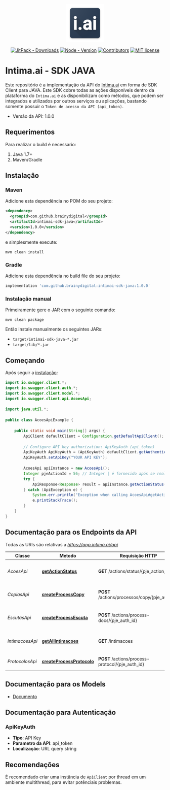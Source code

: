 <br />
<div align="center">
  <a href="#">
    <img src="docs/images/logo.png" alt="Logo" width="120" height="120">
  </a>
  
  [![JitPack - Downloads](https://img.shields.io/jitpack/dm/github/brainydigital/intimai-sdk-java.svg?style=flat&color=97ca00)](https://search.maven.org/artifact/com.github.brainydigital/intimai-sdk-java "View this project on mc")
  [![Node - Version](https://img.shields.io/maven-central/v/com.github.brainydigital/intimai-sdk-java.svg?style=flat&color=blue)](https://search.maven.org/artifact/com.github.brainydigital/intimai-sdk-java "View this project on mc")
  [![Contributors](https://img.shields.io/badge/contributors-1-yellow.svg)](https://github.com/brainydigital/intimai-sdk-java/graphs/contributors)
  [![MIT license](https://img.shields.io/badge/license-MIT-brightgreen.svg)](https://opensource.org/licenses/MIT)
</div>

# Intima.ai - SDK JAVA

Este repositório é a implementação da API do [Intima.ai](https://app.intima.ai) em forma de SDK Client para JAVA. Este SDK cobre todas as ações disponíveis dentro da plataforma do `Intima.ai` e as disponibilizam como métodos, que podem ser integrados e utilizados por outros serviços ou aplicações, bastando somente possuir o `Token de acesso da API (api_token)`.

- Versão da API: 1.0.0

## Requerimentos

Para realizar o build é necessario:
1. Java 1.7+
2. Maven/Gradle

## Instalação

### Maven

Adicione esta dependência no POM do seu projeto:

```xml
<dependency>
  <groupId>com.github.brainydigital</groupId>
  <artifactId>intimai-sdk-java</artifactId>
  <version>1.0.0</version>
</dependency>
```

e simplesmente execute:

```shell
mvn clean install
```

### Gradle

Adicione esta dependência no build file do seu projeto:

```groovy
implementation 'com.github.brainydigital:intimai-sdk-java:1.0.0'
```

### Instalação manual

Primeiramente gere o JAR com o seguinte comando:

```shell
mvn clean package
```

Então instale manualmente os seguintes JARs:

* `target/intimai-sdk-java-*.jar`
* `target/lib/*.jar`

## Começando

Após seguir a [instalação](#installation):

```java
import io.swagger.client.*;
import io.swagger.client.auth.*;
import io.swagger.client.model.*;
import io.swagger.client.api.AcoesApi;

import java.util.*;

public class AcoesApiExample {

    public static void main(String[] args) {
        ApiClient defaultClient = Configuration.getDefaultApiClient();

        // Configure API key authorization: ApiKeyAuth (api_token)
        ApiKeyAuth ApiKeyAuth = (ApiKeyAuth) defaultClient.getAuthentication("ApiKeyAuth");
        ApiKeyAuth.setApiKey("YOUR API KEY");

        AcoesApi apiInstance = new AcoesApi();
        Integer pjeActionId = 56; // Integer | é fornecido após se realizar a requisição de qualquer ação para o Intima.ai
        try {
            ApiResponse<Response> result = apiInstance.getActionStatus(pjeActionId);
        } catch (ApiException e) {
            System.err.println("Exception when calling AcoesApi#getActionStatus");
            e.printStackTrace();
        }
    }
}
```

## Documentação para os Endpoints da API

Todas as URIs são relativas a *https://app.intima.ai/api*

Classe | Metodo | Requisição HTTP | Descrição
------------ | ------------- | ------------- | -------------
*AcoesApi* | [**getActionStatus**](docs/AcoesApi.md#getActionStatus) | **GET** /actions/status/{pje_action_id} | Checa o resultado de uma ação
*CopiasApi* | [**createProcessCopy**](docs/CopiasApi.md#createProcessCopy) | **POST** /actions/processos/copy/{pje_auth_id} | Realiza uma nova cópia processual
*EscutasApi* | [**createProcessEscuta**](docs/EscutasApi.md#createProcessEscuta) | **POST** /actions/process-docs/{pje_auth_id} | Realiza uma nova escuta processual
*IntimacoesApi* | [**getAllIntimacoes**](docs/IntimacoesApi.md#getAllIntimacoes) | **GET** /intimacoes | Visualiza todas as intimações capturadas
*ProtocolosApi* | [**createProcessProtocolo**](docs/ProtocolosApi.md#createProcessProtocolo) | **POST** /actions/process-protocol/{pje_auth_id} | Realiza um novo protocolo

## Documentação para os Models

 - [Documento](docs/Documento.md)

## Documentação para Autenticação

### ApiKeyAuth

- **Tipo**: API Key
- **Parametro da API**: api_token
- **Localização**: URL query string


## Recomendações

É recomendado criar uma instância de `ApiClient` por thread em um ambiente multithread, para evitar potênciais problemas.